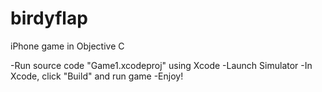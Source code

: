 # birdyflap
iPhone game in Objective C

-Run source code "Game1.xcodeproj" using Xcode
-Launch Simulator
-In Xcode, click "Build" and run game
-Enjoy!
